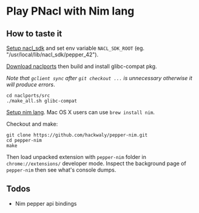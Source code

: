 Play PNacl with Nim lang
========================

How to taste it
---------------

[Setup nacl_sdk](https://developer.chrome.com/native-client/sdk/download) and set env variable `NACL_SDK_ROOT` (eg. "/usr/local/lib/nacl_sdk/pepper_42").

[Download naclports](https://code.google.com/p/naclports/wiki/HowTo_Checkout) then build and install glibc-compat pkg. 

_Note that `gclient sync` after `git checkout ...` is unnecessary otherwise it will produce errors_.

```
cd naclports/src
./make_all.sh glibc-compat
```

[Setup nim lang](http://nim-lang.org/download.html). Mac OS X users can use `brew install nim`.

Checkout and make:
```
git clone https://github.com/hackwaly/pepper-nim.git
cd pepper-nim
make
```

Then load unpacked extension with `pepper-nim` folder in `chrome://extensions/` developer mode.
Inspect the background page of `pepper-nim` then see what's console dumps.

Todos
-----

* Nim pepper api bindings
